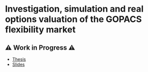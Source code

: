 # Investigation, simulation and real options valuation of the GOPACS flexibility market

## ⚠️ Work in Progress ⚠️

- [Thesis](charelf.github.io/MSC_THESIS_CHAREL_FELTEN.pdf)
- [Slides](charelf.github.io/MSC_DEFENSE_CHAREL_FELTEN.pdf)

